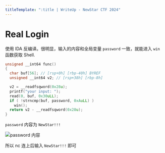 ```yaml
---
titleTemplate: ":title | WriteUp - NewStar CTF 2024"
---
```


# Real Login

使用 IDA 反编译。很明显，输入的内容和全局变量 `password` 一致，就能进入 `win` 函数获取 Shell.

```cpp
unsigned __int64 func()
{
  char buf[56]; // [rsp+0h] [rbp-40h] BYREF
  unsigned __int64 v2; // [rsp+38h] [rbp-8h]

  v2 = __readfsqword(0x28u);
  printf("your input: ");
  read(0, buf, 0x30uLL);
  if ( !strncmp(buf, password, 0xAuLL) )
    win();
  return v2 - __readfsqword(0x28u);
}
```

`password` 内容为 `NewStar!!!`

![password 内容](/assets/images/wp/2024/week1/real-login_1.png)

所以 nc 连上后输入 `NewStar!!!` 即可
